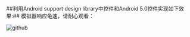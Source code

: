 ##利用Android support design library中控件和Android 5.0控件实现如下效果:##
模拟器响应龟速，请耐心观看：

![github](https://github.com/DillionFeng/Material-design-control/blob/master/EssayMito-master/app.gif "github")  